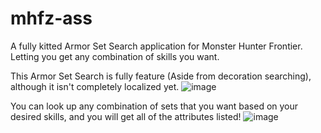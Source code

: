 # mhfz-ass
A fully kitted Armor Set Search application for Monster Hunter Frontier. Letting you get any combination of skills you want.

This Armor Set Search is fully feature (Aside from decoration searching), although it isn't completely localized yet.
![image](https://user-images.githubusercontent.com/25229421/210306399-8646feee-ef25-48d1-b51e-36dbb7276c1c.png)

You can look up any combination of sets that you want based on your desired skills, and you will get all of the attributes listed!
![image](https://user-images.githubusercontent.com/25229421/210306445-934f7414-5b04-4399-ae0b-3ff15a90c7f2.png)
